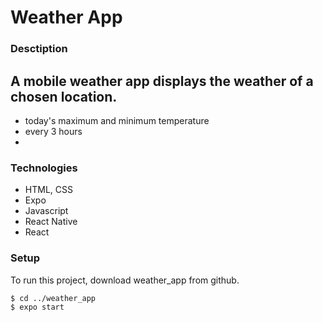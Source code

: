 # Weather App

### Desctiption
A mobile weather app displays the weather of a chosen location.
- 
- today's maximum and minimum temperature
- every 3 hours
- 

### Technologies
- HTML, CSS
- Expo 
- Javascript
- React Native
- React


### Setup
To run this project, download weather_app from github. 

```
$ cd ../weather_app
$ expo start
```



